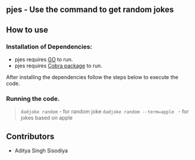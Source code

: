## pjes - Use the command to get random jokes

## How to use

### Installation of Dependencies:
* pjes requires [GO](https://golang.org/dl/) to run.
* pjes requires [Cobra package](https://github.com/spf13/cobra) to run.

After installing the dependencies follow the steps below to execute the code.

### Running the code.

> ```dadjoke random``` - for random joke 
> ```dadjoke random --term=apple ``` - for jokes based on apple


## Contributors
* Aditya Singh Sisodiya



